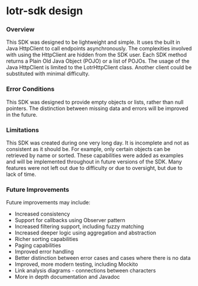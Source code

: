 # lotr-sdk design

### Overview
This SDK was designed to be lightweight and simple.  It uses the built in Java HttpClient to call endpoints asynchronously.  The complexities involved with using the HttpClient are hidden from the SDK user.  Each SDK method returns a Plain Old Java Object (POJO) or a list of POJOs.  The usage of the Java HttpClient is limited to the LotrHttpClient class.  Another client could be substituted with minimal difficulty.

### Error Conditions
This SDK was designed to provide empty objects or lists, rather than null pointers.  The distinction between missing data and errors will be improved in the future.

### Limitations
This SDK was created during one very long day.  It is incomplete and not as consistent as it should be.  For example, only certain objects can be retrieved by name or sorted.  These capabilities were added as examples and will be implemented throughout in future versions of the SDK.  Many features were not left out due to difficulty or due to oversight, but due to lack of time.

### Future Improvements
Future improvements may include:
- Increased consistency
- Support for callbacks using Observer pattern
- Increased filtering support, including fuzzy matching
- Increased deeper logic using aggregation and abstraction
- Richer sorting capabilities
- Paging capabilities
- Improved error handling
- Better distinction between error cases and cases where there is no data
- Improved, more modern testing, including Mockito
- Link analysis diagrams - connections between characters
- More in depth documentation and Javadoc


